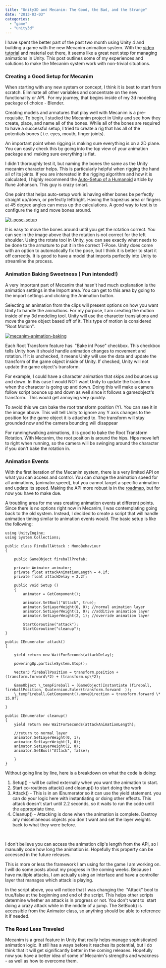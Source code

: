 ```yaml
---
title: "Unity3D and Mecanim: The Good, the Bad, and the Strange"
date: "2013-03-03"
categories: 
  - "game"
  - "unity3d"
---
```


I have spent the better part of the past two month using Unity 4 and building a game with the new Mecanim animation system. With the [video tutorial](http://video.unity3d.com/video/7362044/unity-40-mecanim-animation-tutorial) and material out there, it seems like a great next step for managing animations in Unity. This post outlines some of my experiences and solutions to make the Mecanim system work with non-trivial situations.

### Creating a Good Setup for Mecanim

When starting with any new system or concept, I think it is best to start from scratch. Eliminate all other variables and concentrate on the new functionality or API.  For my journey, that begins inside of my 3d modeling package of choice - Blender.

Creating models and armatures that play well with Mecanim is a pre-requisite. To begin, I studied the Mecanim project in Unity and see how they create, place, and name all of the bones. While all of the bones are required to have a successful setup, I tried to create a rig that has all of the potentials bones ( i.e. eyes, mouth, finger joints).

An important point when rigging is making sure everything is on a 2D plane. You can easily check this by going into the top view of your animation package and  making sure everything is flat.

I didn't thoroughly test it, but naming the bones the same as the Unity mecanim character helps. This is particularly helpful when rigging the hand all of its joints. If you are interested in the rigging algorithm and how it is calculated, I highly recommend the [Auto-Setup of a Humanoid](http://blogs.unity3d.com/2013/02/07/automatic-setup-of-a-humanoid/) article by Rune Johanson. This guy is crazy smart.

One point that helps auto-setup work is having either bones be perfectly straight up/down, or perfectly left/right. Having the trapezius area or fingers at 45 degree angles can mess up the calculations. A good way to test is to configure the rig and move bones around.

[![](/images/t-pose-setup.jpg "t-pose-setup")](http://blog.scottpetrovic.com/wp-content/uploads/2013/03/t-pose-setup.jpg)

It is easy to move the bones around until you get the rotation correct. You can see in the image above that the rotation is not correct for the left shoulder. Using the rotate tool in Unity, you can see exactly what needs to be done to the armature to put it in the correct T-Pose. Unity does come with an option to automatically fix the pose, but I think it is better to start it off correctly. It is good to have a model that imports perfectly into Unity to streamline the process.

### Animation Baking Sweetness ( Pun intended!)

A very important part of Mecanim that hasn't had much explanation is the animation settings in the Import area. You can get to this area by going to the import settings and clicking the Animation button.

Selecting an animation from the clips will present options on how you want Unity to handle the animations. For my purpose, I am creating the motion inside of my 3d modeling tool. Unity will use the character translations and move the game object based off of it. This type of motion is considered "Root Motion".

[![](/images/mecanim-animation-baking.jpg "mecanim-animation-baking")](http://blog.scottpetrovic.com/wp-content/uploads/2013/03/mecanim-animation-baking.jpg)

Each Root Transform feature has  "Bake int Pose" checkbox. This checkbox tells Unity how it should handle animation changes to movement and rotation. If it is unchecked, it means Unity will use the data and update the transform of the game object inside of Unity. If checked, Unity will not update the game object's transform.

For example, I could have a character animation that skips and bounces up and down. In this case I would NOT want Unity to update the transform when the character is going up and down. Doing this will make a camera follow script bounce up and down as well since it follows a gameobject's transform.  This would get annoying very quickly.

To avoid this we can bake the root transform position (Y). You can see it in the image above. This will tell Unity to ignore any Y axis changes to the position for the game object it is attached to. The transform will stay grounded now and the camera bouncing will disappear

For running/walking animations, it is good to bake the Root Transform Rotation. With Mecanim, the root position is around the hips. Hips move left to right when running, so the camera will be swinging around the character if you don't bake the rotation in.

### Animation Events

With the first iteration of the Mecanim system, there is a very limited API on what you can access and control. You can change the animation speed for all animations, (animator.speed), but you cannot target a specific animation and update its speed. Making the API more robust is in the [roadmap](http://blogs.unity3d.com/2012/12/07/whats-next-on-mecanim-roadmap/), but for now you have to make due.

A troubling area for me was creating animation events at different points. Since there is no options right now in Mecanim, I was contemplating going back to the old system. Instead, I decided to create a script that will handle animation timing similar to animation events would. The basic setup is like the following:

    using UnityEngine;
    using System.Collections;
    
    public class FireBallAttack : MonoBehaviour
    {
    
        public GameObject fireballPrefab;
    
        private Animator animator;
        private float attackAnimationLength = 4.1f;
        private float attackDelay = 2.2f;
    
        public void Setup ()
        {
            animator = GetComponent();
    
            animator.SetBool("Attack", true);
            animator.SetLayerWeight(0, 0); //normal animation layer
            animator.SetLayerWeight(1, 0); //additive animation layer
            animator.SetLayerWeight(2, 1); //override animation layer
    
            StartCoroutine("attack");
            StartCoroutine("cleanup");
    }
    
    public IEnumerator attack()
    {	
    
        yield return new WaitForSeconds(attackDelay);
    
        poweringUp.particleSystem.Stop();		

        Vector3 fireballPosition = transform.position + (transform.forward\*2) + (transform.up\*2);

        GameObject \_tempFireball = (GameObject)Instantiate (fireball, fireballPosition, Quaternion.Euler(transform.forward  ));
        \_tempFireball.GetComponent().moveDirection = transform.forward \* 15.0f;

    }

    public IEnumerator cleanup()
    {
        yield return new WaitForSeconds(attackAnimationLength);		

        //return to normal layer
        animator.SetLayerWeight(0, 1);
        animator.SetLayerWeight(1, 0);
        animator.SetLayerWeight(2, 0);
        animator.SetBool("Attack", false);	

        }
    }

Without going line by line, here is a breakdown on what the code is doing:

1. Setup() - will be called externally when you want the animation to start. 
2. Start co-routines attack() and cleanup() to start doing the work
3. Attack() - This is in an IEnumerator so it can use the yield statement. you can do your logic here with instantiating or doing other effects. This attack doesn't start until 2.2 seconds, so it waits to run the code until the appropriate time. 
4. Cleanup() - Attacking is done when the animation is complete. Destroy any miscellaneous objects you don't want and set the layer weights back to what they were before. 

 

I don't believe you can access the animation clip's length from the API, so I manually code how long the animation is. Hopefully this property can be accessed in the future releases.

This is more or less the framework I am using for the game I am working on. I will do some posts about my progress in the coming weeks. Because I have multiple attacks, I am actually using an interface and have a controller layer that manages which attack is playing.

In the script above, you will notice that I was changing the  "Attack" bool to true/false at the beginning and end of the script. This helps other scripts determine whether an attack is in progress or not. You don't want to  start doing a crazy attack while in the middle of a jump. The SetBool() is accessible from the Animator class, so anything should be able to reference it if needed.

### The Road Less Traveled

Mecanim is a great feature in Unity that really helps manage sophisticated animation logic. It still has a ways before it reaches its potential, but I do think that it will get significantly better in the coming releases. Hopefully now you have a better idea of some of Mecanim's strengths and weakness - as well as how to overcome them.
